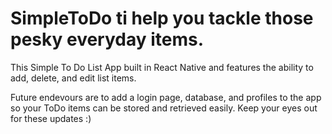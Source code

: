 # SimpleToDo ti help you tackle those pesky everyday items.

This Simple To Do List App built in React Native and features the ability to add, delete, and edit list items. 

Future endevours are to add a login page, database, and profiles to the app so your ToDo items can be stored and retrieved easily. Keep your eyes out for these updates :)

